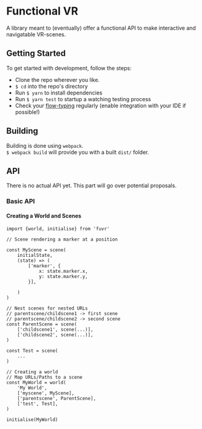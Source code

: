 # Functional VR

A library meant to (eventually) offer a functional API to make interactive and navigatable VR-scenes.

## Getting Started
To get started with development, follow the steps:  

* Clone the repo wherever you like.
* `$ cd` into the repo's directory
* Run `$ yarn` to install dependencies
* Run `$ yarn test` to startup a watching testing process
* Check your [flow-typing](flow) regularly (enable integration with your IDE if possible!)

## Building
Building is done using `webpack`.  
`$ webpack build` will provide you with a built `dist/` folder.

## API
There is no actual API yet. This part will go over potential proposals.  

###  Basic API
#### Creating a World and Scenes

    import {world, initialise} from 'fuvr'
        
    // Scene rendering a marker at a position
    
    const MyScene = scene(
        initialState,
        (state) => (
            ['marker', {
                x: state.marker.x,
                y: state.marker.y,
            }],
            
        )
    )
        
    // Nest scenes for nested URLs
    // parentscene/childscene1 -> first scene
    // parentscene/childscene2 -> second scene
    const ParentScene = scene(
        ['childscene1', scene(...)],
        ['childscene2', scene(...)],
    )
        
    const Test = scene(
        ...
    )
        
    // Creating a world
    // Map URLs/Paths to a scene
    const MyWorld = world(
        'My World',
        ['myscene', MyScene],
        ['parentscene', ParentScene],
        ['test', Test],
    )
        
    initialise(MyWorld)


[flow]:[https://flow.org/en/docs/]